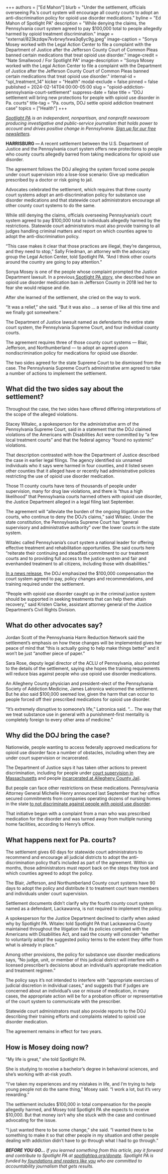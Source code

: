 +++
authors = ["Ed Mahon"]
blurb = "Under the settlement, officials overseeing Pa.’s court system will encourage all county courts to adopt an anti-discrimination policy for opioid use disorder medications."
byline = "Ed Mahon of Spotlight PA"
description = "While denying the claims, the Pennsylvania court system agreed to pay $100,000 total to people allegedly harmed by opioid treatment discrimination."
image = "external/823kzdqw7kvbrwyfxwa3q6yc9g.jpeg"
image-caption = "Sonya Mosey worked with the Legal Action Center to file a complaint with the Department of Justice after the Jefferson County Court of Common Pleas banned certain medications that treat opioid use disorder."
image-credit = "Nate Smallwood / For Spotlight PA"
image-description = "Sonya Mosey worked with the Legal Action Center to file a complaint with the Department of Justice after the Jefferson County Court of Common Pleas banned certain medications that treat opioid use disorder."
internal-id = "spl_treatment_14"
kicker = "Health"
modal-exclude = false
pinned = false
published = 2024-02-14T04:00:00-05:00
slug = "opioid-addiction-pennsylvania-court-settlement"
suppress-date = false
title = "DOJ settlement will bring new protections for people with opioid use disorder in Pa. courts"
title-tag = "Pa. courts, DOJ settle opioid addiction treatment case"
topics = ["Health"]
+++

<a href="https://www.spotlightpa.org/"><em>Spotlight PA</em></a><em> is an independent, nonpartisan, and nonprofit newsroom producing investigative and public-service journalism that holds power to account and drives positive change in Pennsylvania. </em><a href="https://www.spotlightpa.org/newsletters"><em>Sign up for our free newsletters</em></a><em>.</em>

<strong>HARRISBURG — </strong>A recent settlement between the U.S. Department of Justice and the Pennsylvania court system offers new protections to people who county courts allegedly barred from taking medications for opioid use disorder.

The agreement follows the DOJ alleging the system forced some people under court supervision into a lose-lose scenario: Give up medication prescribed by a doctor or risk going to jail.

Advocates celebrated the settlement, which requires that three county court systems adopt an anti-discrimination policy for substance use disorder medications and that statewide court administrators encourage all other county court systems to do the same.

While still denying the claims, officials overseeing Pennsylvania’s court system agreed to pay $100,000 total to individuals allegedly harmed by the restrictions. Statewide court administrators must also provide training to all judges handling criminal matters and report on which counties agree to adopt the anti-discrimination policy.

“This case makes it clear that those practices are illegal, they’re dangerous, and they need to stop,” Sally Friedman, an attorney with the advocacy group the Legal Action Center, told Spotlight PA. “And I think other courts around the country are going to pay attention.”

<script src="https://www.spotlightpa.org/embed.js" async></script><div data-spl-embed-version="1" data-spl-src="https://www.spotlightpa.org/embeds/newsletter/"></div>

Sonya Mosey is one of the people whose complaint prompted the Justice Department lawsuit. In a previous<a href="https://www.spotlightpa.org/news/2022/02/pa-courts-discrimination-opioid-use-disorder/"> Spotlight PA story</a>, she described how an opioid use disorder medication ban in Jefferson County in 2018 led her to fear she would relapse and die.

After she learned of the settlement, she cried on the way to work.

“It was a relief,” she said. “But it was also … a sense of like all this time and we finally got somewhere.”

The Department of Justice lawsuit named as defendants the entire state court system, the Pennsylvania Supreme Court, and four individual county courts.

The agreement requires three of those county court systems — Blair, Jefferson, and Northumberland — to adopt an agreed upon nondiscrimination policy for medications for opioid use disorder.

The two sides agreed for the state Supreme Court to be dismissed from the case. The Pennsylvania Supreme Court’s administrative arm agreed to take a number of actions to implement the settlement.

## What did the two sides say about the settlement?

Throughout the case, the two sides have offered differing interpretations of the scope of the alleged violations.

Stacey Witalec, a spokesperson for the administrative arm of the Pennsylvania Supreme Court, said in a statement that the DOJ claimed violations of the Americans with Disabilities Act were committed by “a few local treatment courts” and that the federal agency “found no systemic” violations.

That description contrasted with how the Department of Justice described the case in earlier legal filings. The agency identified six unnamed individuals who it says were harmed in four counties, and it listed seven other counties that it alleged have or recently had administrative policies restricting the use of opioid use disorder medication.

Those 11 county courts have tens of thousands of people under supervision, many for drug law violations, and there is “thus a high likelihood” that Pennsylvania courts harmed others with opioid use disorder, the Justice Department alleged in a legal filing last September.

The agreement will “alleviate the burden of the ongoing litigation on the courts, who continue to deny the DOJ’s claims,” said Witalec. Under the state constitution, the Pennsylvania Supreme Court has “general supervisory and administrative authority” over the lower courts in the state system.

Witalec called Pennsylvania’s court system a national leader for offering effective treatment and rehabilitation opportunities. She said courts here “reiterate their continuing and steadfast commitment to our treatment courts and to providing full access to the justice system and fair and evenhanded treatment to all citizens, including those with disabilities.”

<a href="https://www.justice.gov/opa/pr/justice-department-secures-agreement-pennsylvania-courts-resolve-lawsuit-concerning">In a news release</a>, the DOJ emphasized the $100,000 compensation the court system agreed to pay, policy changes and recommendations, and training required under the settlement.

“People with opioid use disorder caught up in the criminal justice system should be supported in seeking treatments that can help them attain recovery,” said Kristen Clarke, assistant attorney general of the Justice Department’s Civil Rights Division.

## What do other advocates say?

Jordan Scott of the Pennsylvania Harm Reduction Network said the settlement’s emphasis on how these changes will be implemented gives her peace of mind that “this is actually going to help make things better” and it won’t be just “another piece of paper.”

Sara Rose, deputy legal director of the ACLU of Pennsylvania, also pointed to the details of the settlement, saying she hopes the training requirements will reduce bias against people who use opioid use disorder medications.

An Allegheny County physician and president-elect of the Pennsylvania Society of Addiction Medicine, James Latronica welcomed the settlement. But he also said $100,000 seemed low, given the harm that can occur to people forced off their prescribed medications for opioid use disorder.

“It’s extremely disruptive to someone’s life,” Latronica said. “… The way that we treat substance use in general with a punishment-first mentality is completely foreign to every other area of medicine.”

## Why did the DOJ bring the case?

Nationwide, people wanting to access federally approved medications for opioid use disorder face a number of obstacles, including when they are under court supervision or incarcerated.

The Department of Justice says it has taken other actions to prevent discrimination, including for people under <a href="https://www.justice.gov/usao-ma/pr/us-attorney-s-office-settles-disability-discrimination-allegations-massachusetts-trial?utm_medium=email&amp;utm_source=govdelivery">court supervision in Massachusetts</a> and people <a href="https://www.justice.gov/opa/pr/justice-department-secures-agreement-pennsylvania-jail-provide-medications-opioid-use?utm_medium=email&amp;utm_source=govdelivery">incarcerated at Allegheny County Jail</a>.

But people can face other restrictions on these medications. Pennsylvania Attorney General Michelle Henry announced last September that her office secured commitments from companies operating dozens of nursing homes in the state <a href="https://www.attorneygeneral.gov/taking-action/ag-henry-obtains-commitments-from-pa-nursing-homes-to-correct-policies-allegedly-discriminating-against-persons-with-opioid-use-disorder/">to not discriminate against people with opioid use disorder</a>.<a href="https://www.attorneygeneral.gov/taking-action/ag-henry-obtains-commitments-from-pa-nursing-homes-to-correct-policies-allegedly-discriminating-against-persons-with-opioid-use-disorder/"></a>

That initiative began with a complaint from a man who was prescribed medication for the disorder and was turned away from multiple nursing home facilities, according to Henry’s office.

## What happens next for Pa. courts?

The settlement gives 60 days for statewide court administrators to recommend and encourage all judicial districts to adopt the anti-discrimination policy that’s included as part of the agreement. Within six months, those administrators must report back on the steps they took and which counties agreed to adopt the policy.

The Blair, Jefferson, and Northumberland County court systems have 90 days to adopt the policy and distribute it to treatment court team members and individuals under court supervision.

Settlement documents didn’t clarify why the fourth county court system named as a defendant, Lackawanna, is not required to implement the policy.

A spokesperson for the Justice Department declined to clarify when asked why by Spotlight PA. Witalec told Spotlight PA that Lackawanna County maintained throughout the litigation that its policies complied with the Americans with Disabilities Act, and said the county will consider “whether to voluntarily adopt the suggested policy terms to the extent they differ from what is already in place.”

Among other provisions, the policy for substance use disorder medications says, “No judge, unit, or member of this judicial district will interfere with a licensed prescriber’s decisions about an individual’s appropriate medication and treatment regimen.”

The policy says it’s not intended to interfere with “appropriate exercises of judicial discretion in individual cases,” and suggests that if judges are concerned about an individual’s use or misuse of medication, in many cases, the appropriate action will be for a probation officer or representative of the court system to communicate with the prescriber.

Statewide court administrators must also provide reports to the DOJ describing their training efforts and complaints related to opioid use disorder medication.

The agreement remains in effect for two years.

## How is Mosey doing now?

“My life is great,” she told Spotlight PA.

She is studying to receive a bachelor’s degree in behavioral sciences, and she’s working with at-risk youth.

“I’ve taken my experiences and my mistakes in life, and I’m trying to help young people not do the same thing,” Mosey said. “I work a lot, but it’s very rewarding.”

<script src="https://www.spotlightpa.org/embed.js" async></script><div data-spl-embed-version="1" data-spl-src="https://www.spotlightpa.org/embeds/donate/"></div>

The settlement includes $100,000 in total compensation for the people allegedly harmed, and Mosey told Spotlight PA she expects to receive $10,000. But that money isn’t why she stuck with the case and continued advocating for the issue.

“I just wanted there to be some change,” she said. “I wanted there to be something to make it so that other people in my situation and other people dealing with addiction didn’t have to go through what I had to go through.”<strong></strong>

<strong><em>BEFORE YOU GO…</em></strong><em> If you learned something from this article, pay it forward and contribute to Spotlight PA at </em><a href="http://spotlightpa.org/donate"><em>spotlightpa.org/donate</em></a><em>. Spotlight PA is funded by</em><a href="https://www.spotlightpa.org/support"><em> foundations and readers like you</em></a><em> who are committed to accountability journalism that gets results.</em>

